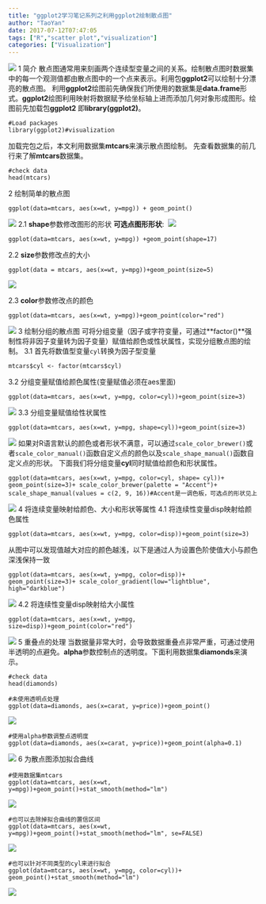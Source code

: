 ```yaml
---
title: "ggplot2学习笔记系列之利用ggplot2绘制散点图"
author: "TaoYan"
date: 2017-07-12T07:47:05
tags: ["R","scatter plot","visualization"]
categories: ["Visualization"]
---
```


![](https://cdn.jsdelivr.net/gh/YTLogos/pic_link@master/img/20190819153139.png)
1 简介
散点图通常用来刻画两个连续型变量之间的关系。绘制散点图时数据集中的每一个观测值都由散点图中的一个点来表示。利用包**ggplot2**可以绘制十分漂亮的散点图。 利用**ggplot2**绘图前先确保我们所使用的数据集是**data.frame**形式。**ggplot2**绘图利用映射将数据赋予给坐标轴上进而添加几何对象形成图形。绘图前先加载包**ggplot2** 即**library(ggplot2)**。
<!--more-->
```
#Load packages
library(ggplot2)#visualization
```
加载完包之后，本文利用数据集**mtcars**来演示散点图绘制。 先查看数据集的前几行来了解**mtcars**数据集。
```
#check data
head(mtcars)
```
2 绘制简单的散点图
```
ggplot(data=mtcars, aes(x=wt, y=mpg)) + geom_point()
```
![](https://cdn.jsdelivr.net/gh/YTLogos/pic_link@master/img/20190819153152.png)
2.1 **shape**参数修改图形的形状
                                         **可选点图形形状**: 
![](https://cdn.jsdelivr.net/gh/YTLogos/pic_link@master/img/20190819153204.png)
```
ggplot(data=mtcars, aes(x=wt, y=mpg)) +geom_point(shape=17)
```
2.2 **size**参数修改点的大小
```
ggplot(data = mtcars, aes(x=wt, y=mpg))+geom_point(size=5)
```

![](https://cdn.jsdelivr.net/gh/YTLogos/pic_link@master/img/20190819153215.png)


2.3 **color**参数修改点的颜色
```
ggplot(data=mtcars, aes(x=wt, y=mpg))+geom_point(color="red")
```
![](https://cdn.jsdelivr.net/gh/YTLogos/pic_link@master/img/20190819153227.png)
3 绘制分组的散点图
可将分组变量（因子或字符变量，可通过**factor()**强制性将非因子变量转为因子变量）赋值给颜色或性状属性，实现分组散点图的绘制。
3.1 首先将数值型变量``cyl``转换为因子型变量
```
mtcars$cyl <- factor(mtcars$cyl)
```
3.2 分组变量赋值给颜色属性(变量赋值必须在aes里面)
```
ggplot(data=mtcars, aes(x=wt, y=mpg, color=cyl))+geom_point(size=3)
```
![](https://cdn.jsdelivr.net/gh/YTLogos/pic_link@master/img/20190819153238.png)
3.3 分组变量赋值给性状属性
```
ggplot(data=mtcars, aes(x=wt, y=mpg, shape=cyl))+geom_point(size=3)
```
![](https://cdn.jsdelivr.net/gh/YTLogos/pic_link@master/img/20190819153249.png)
如果对R语言默认的颜色或者形状不满意，可以通过`scale_color_brewer()`或者`scale_color_manual()`函数自定义点的颜色以及`scale_shape_manual()`函数自定义点的形状。 下面我们将分组变量**cyl**同时赋值给颜色和形状属性。
```
ggplot(data=mtcars, aes(x=wt, y=mpg, color=cyl, shape= cyl))+
geom_point(size=3)+ scale_color_brewer(palette = "Accent")+
scale_shape_manual(values = c(2, 9, 16))#Accent是一调色板，可选点的形状见上
```
![](https://cdn.jsdelivr.net/gh/YTLogos/pic_link@master/img/20190819153300.png)
4 将连续变量映射给颜色、大小和形状等属性
4.1 将连续性变量disp映射给颜色属性
```
ggplot(data=mtcars, aes(x=wt, y=mpg, color=disp))+geom_point(size=3)
```
从图中可以发现值越大对应的颜色越浅，以下是通过人为设置色阶使值大小与颜色深浅保持一致
```
ggplot(data=mtcars, aes(x=wt, y=mpg, color=disp))+
geom_point(size=3)+ scale_color_gradient(low="lightblue", high="darkblue")
```
![](https://cdn.jsdelivr.net/gh/YTLogos/pic_link@master/img/20190819153314.png)
4.2 将连续性变量disp映射给大小属性
```
ggplot(data=mtcars, aes(x=wt, y=mpg, size=disp))+geom_point(color="red")
```
![](https://cdn.jsdelivr.net/gh/YTLogos/pic_link@master/img/20190819153324.png)
5 重叠点的处理
当数据量非常大时，会导致数据重叠点非常严重，可通过使用半透明的点避免。**alpha**参数控制点的透明度。下面利用数据集**diamonds**来演示。
```
#check data
head(diamonds)
```
```
#未使用透明点处理
ggplot(data=diamonds, aes(x=carat, y=price))+geom_point()
```

![](https://cdn.jsdelivr.net/gh/YTLogos/pic_link@master/img/20190819153336.png)

```
#使用alpha参数调整点透明度
ggplot(data=diamonds, aes(x=carat, y=price))+geom_point(alpha=0.1)
```
![](https://cdn.jsdelivr.net/gh/YTLogos/pic_link@master/img/20190819153347.png)
6 为散点图添加拟合曲线
```
#使用数据集mtcars
ggplot(data=mtcars, aes(x=wt, y=mpg))+geom_point()+stat_smooth(method="lm")
```
![](https://cdn.jsdelivr.net/gh/YTLogos/pic_link@master/img/20190819153359.png)
```
#也可以去除掉拟合曲线的置信区间
ggplot(data=mtcars, aes(x=wt, y=mpg))+geom_point()+stat_smooth(method="lm", se=FALSE)
```
![](https://cdn.jsdelivr.net/gh/YTLogos/pic_link@master/img/20190819153412.png)
```
#也可以针对不同类型的cyl来进行拟合
ggplot(data=mtcars, aes(x=wt, y=mpg, color=cyl))+
geom_point()+stat_smooth(method="lm")
```
![](https://cdn.jsdelivr.net/gh/YTLogos/pic_link@master/img/20190819153423.png)

